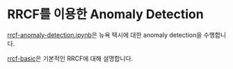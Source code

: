 # RRCF를 이용한 Anomaly Detection

[rrcf-anomaly-detection.ipynb](https://github.com/kyopark2014/ML-anomaly-detection/tree/main/rrcf)은 뉴욕 택시에 대한 anomaly detection을 수행합니다. 

[rrcf-basic](https://github.com/kyopark2014/ML-anomaly-detection/blob/main/rrcf/rrcf-basic.md)은 기본적인 RRCF에 대해 설명합니다.

